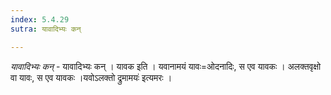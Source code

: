 ```yaml
---
index: 5.4.29
sutra: यावादिभ्यः कन्

---
```

_यावादिभ्यः कन्_ - यावादिभ्यः कन् । यावक इति । यवानामयं यावः=ओदनादिः, स एव यावकः । अलक्तवृक्षो वा यावः, स एव यावकः ।यवोऽलक्तो द्रुमामयः॑ इत्यमरः ।